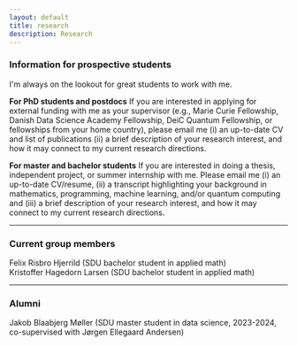 ```yaml
---
layout: default
title: research
description: Research
---
```


### Information for prospective students

I'm always on the lookout for great students to work with me.

**For PhD students and postdocs** 
If you are interested in applying for external funding with me as your supervisor (e.g., Marie Curie Fellowship, Danish Data Science Academy Fellowship, DeiC Quantum Fellowship, or fellowships from your home country), please email me (i) an up-to-date CV and list of publications (ii) a brief description of your research interest, and how it may connect to my current research directions.

**For master and bachelor students** 
If you are interested in doing a thesis, independent project, or summer internship with me. Please email me (i) an up-to-date CV/resume, (ii) a transcript highlighting your background in mathematics, programming, machine learning, and/or quantum computing and (iii) a brief description of your research interest, and how it may connect to my current research directions.

<hr />	

### Current group members

Felix Risbro Hjerrild (SDU bachelor student in applied math) <br />	
Kristoffer Hagedorn Larsen (SDU bachelor student in applied math) 

<hr />	

### Alumni

Jakob Blaabjerg Møller (SDU master student in data science, 2023-2024, co-supervised with Jørgen Ellegaard Andersen)
